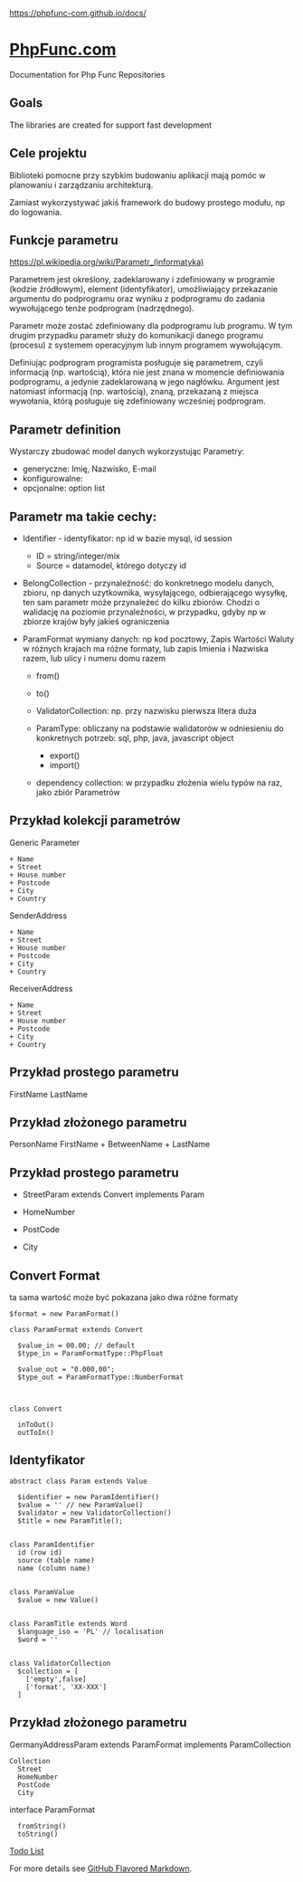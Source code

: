 https://phpfunc-com.github.io/docs/

# [PhpFunc.com](https://docs.PhpFunc.com)
Documentation for Php Func Repositories

## Goals
The libraries are created for support fast development

## Cele projektu
Biblioteki pomocne przy szybkim budowaniu aplikacji mają pomóc w planowaniu i zarządzaniu architekturą.

Zamiast wykorzystywać jakiś framework do budowy prostego modułu, np do logowania.

## Funkcje parametru
https://pl.wikipedia.org/wiki/Parametr_(informatyka)

Parametrem jest określony, zadeklarowany i zdefiniowany w programie (kodzie źródłowym), element (identyfikator), umożliwiający przekazanie argumentu do podprogramu oraz wyniku z podprogramu do zadania wywołującego tenże podprogram (nadrzędnego).

Parametr może zostać zdefiniowany dla podprogramu lub programu. W tym drugim przypadku parametr służy do komunikacji danego programu (procesu) z systemem operacyjnym lub innym programem wywołującym.

Definiując podprogram programista posługuje się parametrem, czyli informacją (np. wartością), która nie jest znana w momencie definiowania podprogramu, a jedynie zadeklarowaną w jego nagłówku. Argument jest natomiast informacją (np. wartością), znaną, przekazaną z miejsca wywołania, którą posługuje się zdefiniowany wcześniej podprogram. 

## Parametr definition 

Wystarczy zbudować model danych wykorzystując Parametry:
+ generyczne: Imię, Nazwisko, E-mail
+ konfigurowalne: 
+ opcjonalne: option list


## Parametr ma takie cechy:

+ Identifier - identyfikator: np id w bazie mysql, id session
  + ID = string/integer/mix
  + Source = datamodel, którego dotyczy id
  
+ BelongCollection - przynaleźność: do konkretnego modelu danych, zbioru, np danych uzytkownika, wysyłającego, odbierającego wysyłkę, ten sam parametr może przynaleźeć do kilku zbiorów. Chodzi o walidację na poziomie przynaleźności, w przypadku, gdyby np w zbiorze krajów były jakieś ograniczenia
  
+ ParamFormat wymiany danych: np kod pocztowy, Zapis Wartości Waluty w różnych krajach ma różne formaty, lub zapis Imienia i Nazwiska razem, lub ulicy i numeru domu razem

    + from()
    + to()
    
  + ValidatorCollection: np. przy nazwisku pierwsza litera duża
  
  + ParamType: obliczany na podstawie walidatorów w odniesieniu do konkretnych potrzeb: sql, php, java, javascript object
      + export()
      + import()
      
  + dependency collection: w przypadku złożenia wielu typów na raz, jako zbiór Parametrów  
    


## Przykład kolekcji parametrów

  Generic Parameter

    + Name
    + Street
    + House number
    + Postcode
    + City
    + Country
    
  SenderAddress
  
    + Name
    + Street
    + House number
    + Postcode
    + City
    + Country

  ReceiverAddress
  
    + Name
    + Street
    + House number
    + Postcode
    + City
    + Country
    
## Przykład prostego parametru

FirstName
LastName

## Przykład złożonego parametru

PersonName 
  FirstName + BetweenName + LastName


## Przykład prostego parametru

+ StreetParam extends Convert implements Param

+ HomeNumber
+ PostCode
+ City





## Convert Format
ta sama wartość może być pokazana jako dwa różne formaty

    $format = new ParamFormat()

    class ParamFormat extends Convert
  
      $value_in = 00.00; // default
      $type_in = ParamFormatType::PhpFloat
      
      $value_out = "0.000,00";
      $type_out = ParamFormatType::NumberFormat
      


    class Convert
      
      inToOut()
      outToIn()


## Identyfikator


    abstract class Param extends Value
      
      $identifier = new ParamIdentifier()            
      $value = '' // new ParamValue()
      $validator = new ValidatorCollection()
      $title = new ParamTitle();
          
          
    class ParamIdentifier
      id (row id)
      source (table name)
      name (column name)
  
  
    class ParamValue
      $value = new Value()
       

    class ParamTitle extends Word
      $language_iso = 'PL' // localisation
      $word = ''
      
      
    class ValidatorCollection
      $collection = [
        ['empty',false]
        ['format', 'XX-XXX']
      ]
      

## Przykład złożonego parametru

  GermanyAddressParam extends ParamFormat implements ParamCollection
    
    Collection
      Street
      HomeNumber
      PostCode
      City

  
  interface ParamFormat

      fromString()
      toString()

  
[Todo List](TODO.md)

For more details see [GitHub Flavored Markdown](https://guides.github.com/features/mastering-markdown/).
